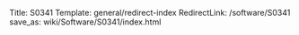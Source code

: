 Title: S0341
Template: general/redirect-index
RedirectLink: /software/S0341
save_as: wiki/Software/S0341/index.html